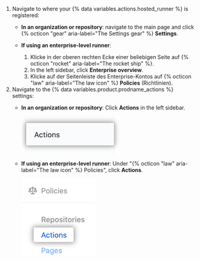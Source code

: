 1. Navigate to where your {% data variables.actions.hosted_runner %} is registered:
   * **In an organization or repository**: navigate to the main page and click {% octicon "gear" aria-label="The Settings gear" %} **Settings**.
   * **If using an enterprise-level runner**:

     1. Klicke in der oberen rechten Ecke einer beliebigen Seite auf {% octicon "rocket" aria-label="The rocket ship" %}.
     1. In the left sidebar, click **Enterprise overview**.
     1. Klicke auf der Seitenleiste des Enterprise-Kontos auf {% octicon "law" aria-label="The law icon" %} **Policies** (Richtlinien).
1. Navigate to the {% data variables.product.prodname_actions %} settings:
   * **In an organization or repository**: Click **Actions** in the left sidebar.

     ![Aktionseinstellungen](/assets/images/help/settings/settings-sidebar-actions.png)
   * **If using an enterprise-level runner**: Under "{% octicon "law" aria-label="The law icon" %} Policies", click **Actions**.

     ![Aktionseinstellungen](/assets/images/help/settings/actions-enterprise-policies.png)
  
